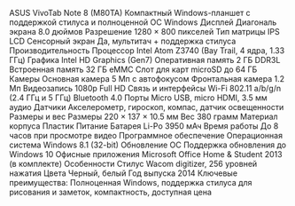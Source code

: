 ASUS VivoTab Note 8 (M80TA)
Компактный Windows-планшет с поддержкой стилуса и полноценной ОС Windows
Дисплей
Диагональ экрана
8.0 дюймов
Разрешение
1280 × 800 пикселей
Тип матрицы
IPS LCD
Сенсорный экран
Да, мультитач + поддержка стилуса
Производительность
Процессор
Intel Atom Z3740 (Bay Trail, 4 ядра, 1.33 ГГц)
Графика
Intel HD Graphics (Gen7)
Оперативная память
2 ГБ DDR3L
Встроенная память
32 ГБ eMMC
Слот для карт
microSD до 64 ГБ
Камеры
Основная камера
5 Мп с автофокусом
Фронтальная камера
1.2 Мп
Видеозапись
1080p Full HD
Связь и интерфейсы
Wi-Fi
802.11 a/b/g/n (2.4 ГГц и 5 ГГц)
Bluetooth
4.0
Порты
Micro USB, micro HDMI, 3.5 мм аудио
Датчики
Акселерометр, гироскоп, компас, датчик освещенности
Размеры и вес
Размеры
220 × 137 × 10.5 мм
Вес
380 грамм
Материал корпуса
Пластик
Питание
Батарея
Li-Po 3950 мАч
Время работы
До 8 часов при просмотре видео
Программное обеспечение
Операционная система
Windows 8.1 (32-bit)
Обновление ОС
Поддержка обновления до Windows 10
Офисные приложения
Microsoft Office Home & Student 2013 (в комплекте)
Особенности
Стилус
Wacom digitizer, 256 уровней нажатия
Цвета
Черный, белый
Год выпуска
2014
Ключевые преимущества: Полноценная Windows, поддержка стилуса для рисования и заметок, компактность, доступная цена
